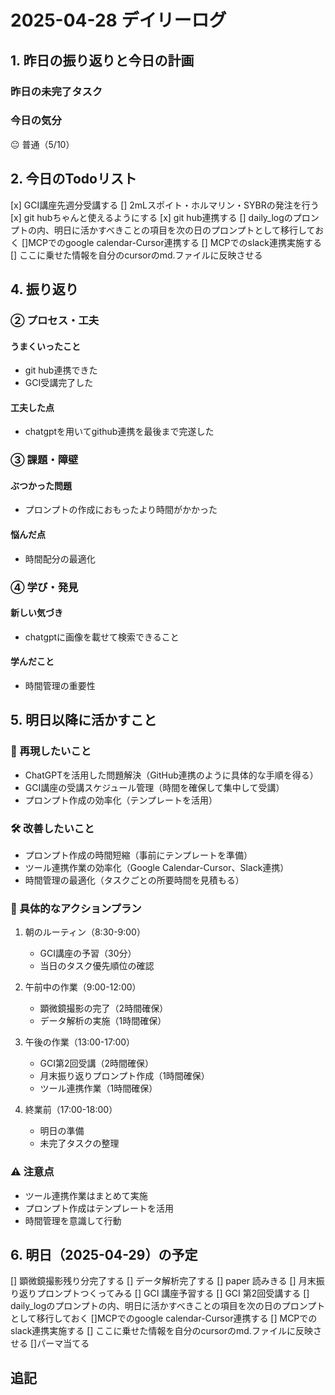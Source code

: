 # 2025-04-28 デイリーログ

## 1. 昨日の振り返りと今日の計画
### 昨日の未完了タスク


### 今日の気分
😐 普通（5/10）

## 2. 今日のTodoリスト
[x] GCI講座先週分受講する
[] 2mLスポイト・ホルマリン・SYBRの発注を行う
[x] git hubちゃんと使えるようにする
[x] git hub連携する
[] daily_logのプロンプトの内、明日に活かすべきことの項目を次の日のプロンプトとして移行しておく
[]MCPでのgoogle calendar-Cursor連携する
[] MCPでのslack連携実施する
[] ここに乗せた情報を自分のcursorのmd.ファイルに反映させる


## 4. 振り返り
### ② プロセス・工夫
#### うまくいったこと
- git hub連携できた
- GCI受講完了した

#### 工夫した点
- chatgptを用いてgithub連携を最後まで完遂した

### ③ 課題・障壁
#### ぶつかった問題
- プロンプトの作成におもったより時間がかかった

#### 悩んだ点
- 時間配分の最適化

### ④ 学び・発見
#### 新しい気づき
- chatgptに画像を載せて検索できること

#### 学んだこと
- 時間管理の重要性

## 5. 明日以降に活かすこと
### 🔁 再現したいこと
- ChatGPTを活用した問題解決（GitHub連携のように具体的な手順を得る）
- GCI講座の受講スケジュール管理（時間を確保して集中して受講）
- プロンプト作成の効率化（テンプレートを活用）

### 🛠 改善したいこと
- プロンプト作成の時間短縮（事前にテンプレートを準備）
- ツール連携作業の効率化（Google Calendar-Cursor、Slack連携）
- 時間管理の最適化（タスクごとの所要時間を見積もる）

### 📝 具体的なアクションプラン
1. 朝のルーティン（8:30-9:00）
   - GCI講座の予習（30分）
   - 当日のタスク優先順位の確認

2. 午前中の作業（9:00-12:00）
   - 顕微鏡撮影の完了（2時間確保）
   - データ解析の実施（1時間確保）

3. 午後の作業（13:00-17:00）
   - GCI第2回受講（2時間確保）
   - 月末振り返りプロンプト作成（1時間確保）
   - ツール連携作業（1時間確保）

4. 終業前（17:00-18:00）
   - 明日の準備
   - 未完了タスクの整理

### ⚠️ 注意点
- ツール連携作業はまとめて実施
- プロンプト作成はテンプレートを活用
- 時間管理を意識して行動

## 6. 明日（2025-04-29）の予定
[] 顕微鏡撮影残り分完了する
[] データ解析完了する
[] paper 読みきる
[] 月末振り返りプロンプトつくってみる
[] GCI 講座予習する
[] GCI 第2回受講する 
[] daily_logのプロンプトの内、明日に活かすべきことの項目を次の日のプロンプトとして移行しておく
[]MCPでのgoogle calendar-Cursor連携する
[] MCPでのslack連携実施する
[] ここに乗せた情報を自分のcursorのmd.ファイルに反映させる 
[]パーマ当てる

## 追記

